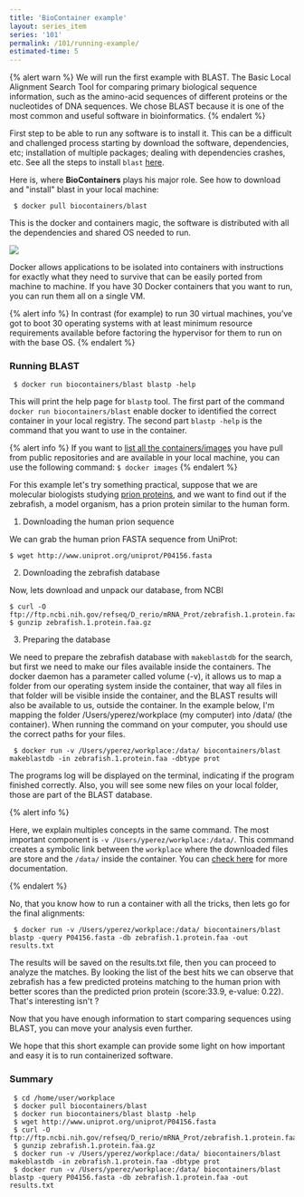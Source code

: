 ```yaml
---
title: 'BioContainer example'
layout: series_item
series: '101'
permalink: /101/running-example/
estimated-time: 5
---
```


{% alert warn %}
We will run the first example with BLAST. The Basic Local Alignment Search Tool for comparing primary biological sequence
information, such as the amino-acid sequences of different proteins or the nucleotides of DNA sequences.
We chose BLAST because it is one of the most common and useful software in bioinformatics.
{% endalert %}

First step to be able to run any software is to install it. This can be a difficult and challenged process starting by download
the software, dependencies, etc; installation of multiple packages; dealing with dependencies crashes, etc. See all the steps
to install `blast` [here](https://www.ncbi.nlm.nih.gov/books/NBK279671/).  

Here is, where **BioContainers** plays his major role. See how to download and "install" blast in your local machine:

~~~
 $ docker pull biocontainers/blast
~~~

This is the docker and containers magic, the software is distributed with all the dependencies and shared OS needed to run.

<img class="splashIcon" src="{{ site.baseurl}}/img/series/101/what.gif">

Docker allows applications to be isolated into containers with instructions for exactly what they need to survive that can be easily ported
from machine to machine. If you have 30 Docker containers that you want to run, you can run them all on a single VM.

{% alert info %}
 In contrast (for example) to run 30 virtual machines, you’ve got to boot 30 operating systems with at least minimum resource
 requirements available before factoring the hypervisor for them to run on with the base OS.
{% endalert %}

### Running BLAST

~~~
 $ docker run biocontainers/blast blastp -help
~~~

This will print the help page for `blastp` tool. The first part of the command `docker run biocontainers/blast` enable docker
to identified the correct container in your local registry. The second part `blastp -help` is the command that you want to
use in the container.

{% alert info %}
 If you want to [list all the containers/images](https://docs.docker.com/engine/reference/commandline/images/) you have pull from public repositories and are available in your
 local machine, you can use the following command: `$ docker images`
{% endalert %}

For this example let's try something practical, suppose that we are molecular biologists studying [prion proteins](https://en.wikipedia.org/wiki/PRNP), and we want to find out if the zebrafish, a model organism, has a prion protein similar to the human form.

1) Downloading the human prion sequence

We can grab the human prion FASTA sequence from UniProt:

~~~
$ wget http://www.uniprot.org/uniprot/P04156.fasta
~~~

2) Downloading the zebrafish database

Now, lets download and unpack our database, from NCBI

~~~
$ curl -O ftp://ftp.ncbi.nih.gov/refseq/D_rerio/mRNA_Prot/zebrafish.1.protein.faa.gz
$ gunzip zebrafish.1.protein.faa.gz
~~~

3) Preparing the database

We need to prepare the zebrafish database with `makeblastdb` for the search, but first we need to make our files available inside the containers. The docker daemon has a parameter called volume (-v), it allows us to map a folder from our operating system inside the container, that way all files in that folder will be visible inside the container, and the BLAST results will also be available to us, outside the container. In the example below, I'm mapping the folder /Users/yperez/workplace (my computer) into /data/ (the container). When running the command on your computer, you should use the correct paths for your files.


~~~
 $ docker run -v /Users/yperez/workplace:/data/ biocontainers/blast makeblastdb -in zebrafish.1.protein.faa -dbtype prot
~~~

The programs log will be displayed on the terminal, indicating if the program finished correctly. Also, you will see some new files on your local folder, those are part of the BLAST database.

{% alert info %}                                                                                                                  

 Here, we explain multiples concepts in the same command. The most important component is `-v /Users/yperez/workplace:/data/`. This command creates a symbolic link
 between the `workplace` where the downloaded files are store and the `/data/` inside the container. You can [check here](/developer-manual/biocontainers-input-output/) for more documentation.

{% endalert %}

No, that you know how to run a container with all the tricks, then lets go for the final alignments:

~~~
 $ docker run -v /Users/yperez/workplace:/data/ biocontainers/blast blastp -query P04156.fasta -db zebrafish.1.protein.faa -out results.txt
~~~

The results will be saved on the results.txt file, then you can proceed to analyze the matches. By looking the list of the best hits we can observe that zebrafish has a few predicted proteins matching to the human prion with better scores than the 
predicted prion protein (score:33.9, e-value: 0.22). That's interesting isn't ?

Now that you have enough information to start comparing sequences using BLAST, you can move your analysis even further.

We hope that this short example can provide some light on how important and easy it is to run containerized software.

### Summary

~~~
 $ cd /home/user/workplace
 $ docker pull biocontainers/blast
 $ docker run biocontainers/blast blastp -help
 $ wget http://www.uniprot.org/uniprot/P04156.fasta    
 $ curl -O ftp://ftp.ncbi.nih.gov/refseq/D_rerio/mRNA_Prot/zebrafish.1.protein.faa.gz
 $ gunzip zebrafish.1.protein.faa.gz
 $ docker run -v /Users/yperez/workplace:/data/ biocontainers/blast makeblastdb -in zebrafish.1.protein.faa -dbtype prot
 $ docker run -v /Users/yperez/workplace:/data/ biocontainers/blast blastp -query P04156.fasta -db zebrafish.1.protein.faa -out results.txt
~~~
